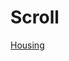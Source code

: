 # Scroll

[Housing](https://github.com/Dr-Iggs/Scroll/blob/main/Housing/ugly%20colors%20no%20filter.html)
